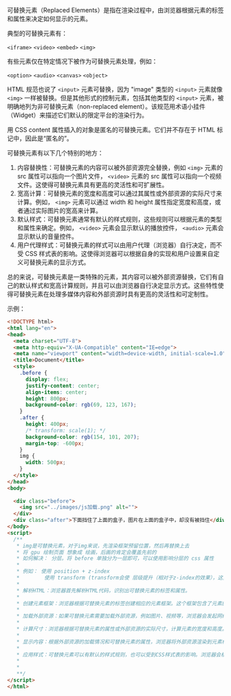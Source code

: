 可替换元素（Replaced Elements）是指在渲染过程中，由浏览器根据元素的标签和属性来决定如何显示的元素。

典型的可替换元素有：

`<iframe>`
`<video>`
`<embed>`
`<img>`

有些元素仅在特定情况下被作为可替换元素处理，例如：

`<option>`
`<audio>`
`<canvas>`
`<object>`

HTML 规范也说了 `<input>` 元素可替换，因为 "image" 类型的 `<input>` 元素就像 `<img>` 一样被替换。但是其他形式的控制元素，包括其他类型的 `<input>` 元素，被明确地列为非可替换元素（non-replaced element）。该规范用术语小挂件（Widget）来描述它们默认的限定平台的渲染行为。

用 CSS content 属性插入的对象是匿名的可替换元素。它们并不存在于 HTML 标记中，因此是“匿名的”。

可替换元素有以下几个特别的地方：

1. 内容替换性：可替换元素的内容可以被外部资源完全替换，例如 `<img>` 元素的 src 属性可以指向一个图片文件， `<video>` 元素的 src 属性可以指向一个视频文件。这使得可替换元素具有更高的灵活性和可扩展性。
2. 宽高计算：可替换元素的宽度和高度可以通过其属性或外部资源的实际尺寸来计算。例如， `<img>` 元素可以通过 width 和 height 属性指定宽度和高度，或者通过实际图片的宽高来计算。
3. 默认样式：可替换元素通常有默认的样式规则，这些规则可以根据元素的类型和属性来确定。例如， `<video>` 元素会显示默认的播放控件， `<audio>` 元素会显示默认的音量控件。
4. 用户代理样式：可替换元素的样式可以由用户代理（浏览器）自行决定，而不受 CSS 样式表的影响。这使得浏览器可以根据自身的实现和用户设置来自定义可替换元素的显示方式。

总的来说，可替换元素是一类特殊的元素，其内容可以被外部资源替换，它们有自己的默认样式和宽高计算规则，并且可以由浏览器自行决定显示方式。这些特性使得可替换元素在处理多媒体内容和外部资源时具有更高的灵活性和可定制性。


示例：
```html
<!DOCTYPE html>
<html lang="en">
<head>
  <meta charset="UTF-8">
  <meta http-equiv="X-UA-Compatible" content="IE=edge">
  <meta name="viewport" content="width=device-width, initial-scale=1.0">
  <title>Document</title>
  <style>
    .before {
      display: flex;
      justify-content: center;
      align-items: center;
      height: 800px;
      background-color: rgb(69, 123, 167);
    }
    .after {
      height: 400px;
      /* transform: scale(1); */
      background-color: rgb(154, 101, 207);
      margin-top: -600px;
    }
    img {
      width: 500px;
    }
  </style>
</head>
<body>
  
  <div class="before">
    <img src="../images/js加载.png" alt="">
  </div>
  <div class="after">下面挡住了上面的盒子，图片在上面的盒子中，却没有被挡住</div>
</body>
<script>
  /**
   * img是可替换元素，对于img来说，先渲染框架预留位置，然后再替换上去
   * 将 gpu 绘制页面 想象成 绘画，后画的肯定会覆盖先前的
   * 如何解决： 分层。将 before 单独分为一层即可，可以使用影响分层的 css 属性
   * 
   * 例如： 使用 position + z-index
   *        使用 transform (transform会使 层级提升（相对于z-index的效果），这里应该给after设置)
   * 
   * 解析HTML：浏览器首先解析HTML代码，识别出可替换元素的标签和属性。 
   * 
   * 创建元素框架：浏览器根据可替换元素的标签创建相应的元素框架。这个框架包含了元素的位置、大小等信息。 
   *  
   * 加载外部资源：如果可替换元素需要加载外部资源，例如图片、视频等，浏览器会发起网络请求，获取这些资源。 
   *  
   * 计算尺寸：浏览器根据可替换元素的属性或外部资源的实际尺寸，计算元素的宽度和高度。例如，对于 <img> 元素，可以通过 width 和 height 属性指定宽度和高度，或者根据实际图片的宽高来计算。 
   *  
   * 显示内容：根据外部资源的加载情况和可替换元素的属性，浏览器将外部资源渲染到元素框架中。例如，对于 <img> 元素，浏览器会将图片渲染到元素框架中显示出来。 
   *  
   * 应用样式：可替换元素可以有默认的样式规则，也可以受到CSS样式表的影响。浏览器会根据这些样式规则，对可替换元素进行样式的应用。 
   *
   *  
   **/
</script>
</html>


```
